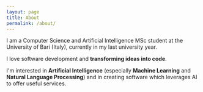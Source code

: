 ```yaml
---
layout: page
title: About
permalink: /about/
---
```


I am a Computer Science and Artificial Intelligence MSc student at the University of Bari (Italy), currently in my last university year.

I love software development and **transforming ideas into code**.

I'm interested in **Artificial Intelligence** (especially **Machine Learning** and **Natural Language Processing**) and in creating software which leverages AI to offer useful services.
